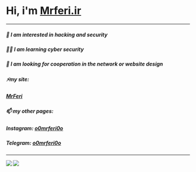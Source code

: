 # Hi, i'm [Mrferi.ir](https://mrferi.ir)
---
##### 🔰 I am interested in **hacking** and **security** 
##### 🧑‍💻 I am learning **cyber security** 
##### 💞️ I am looking for cooperation in the network or website design 
##### ⚡my site:
#####   [MrFeri](https://mrferi.ir)
##### 📫 my other pages:
#####   **Instagram:** [o0mrferi0o](https://instagram.com/https.mrferi)
#####   **Telegram:** [o0mrferi0o](https://t.me/httpsMrferi) 

---
<a align="left" href="https://github.com/httpsMrferi">
  <img align="left" src="https://github-readme-stats.vercel.app/api?username=httpsMrferi&hide=contribs&theme=dark" />
</a>

<a align="right" href="https://github.com/httpsMrferi">
  <img align="left" src="https://github-readme-stats.vercel.app/api/top-langs/?username=httpsMrferi&layout=compact&theme=dark" />
</a>

